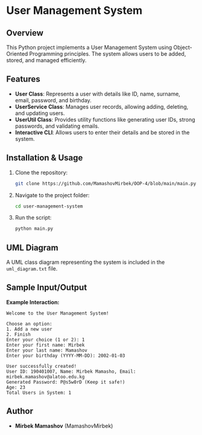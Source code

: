 # User Management System

## Overview
This Python project implements a User Management System using Object-Oriented Programming principles. The system allows users to be added, stored, and managed efficiently.

## Features
- **User Class**: Represents a user with details like ID, name, surname, email, password, and birthday.
- **UserService Class**: Manages user records, allowing adding, deleting, and updating users.
- **UserUtil Class**: Provides utility functions like generating user IDs, strong passwords, and validating emails.
- **Interactive CLI**: Allows users to enter their details and be stored in the system.

## Installation & Usage
1. Clone the repository:
   ```bash
   git clone https://github.com/MamashovMirbek/OOP-4/blob/main/main.py
   ```
2. Navigate to the project folder:
   ```bash
   cd user-management-system
   ```
3. Run the script:
   ```bash
   python main.py
   ```

## UML Diagram
A UML class diagram representing the system is included in the `uml_diagram.txt` file.

## Sample Input/Output
**Example Interaction:**
```
Welcome to the User Management System!

Choose an option:
1. Add a new user
2. Finish
Enter your choice (1 or 2): 1
Enter your first name: Mirbek
Enter your last name: Mamashov
Enter your birthday (YYYY-MM-DD): 2002-01-03

User successfully created!
User ID: 190401007, Name: Mirbek Mamasho, Email: mirbek.mamashov@alatoo.edu.kg
Generated Password: P@s5w0rD (Keep it safe!)
Age: 23
Total Users in System: 1
```

## Author
- **Mirbek Mamashov** (MamashovMirbek)

